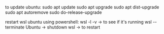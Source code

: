 to update ubuntu:
sudo apt update
sudo apt upgrade
sudo apt dist-upgrade
sudo apt autoremove
sudo do-release-upgrade

restart wsl ubuntu using powershell:
wsl -l -v -> to see if it's running
wsl --terminate Ubuntu -> shutdown
wsl -> to restart